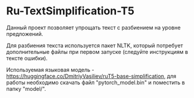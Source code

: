 # Ru-TextSimplification-T5

Данный проект позволяет упрощать текст с разбиением на уровне предложений.

Для разбиения текста используется пакет NLTK, который потребует дополнительные файлы при первом запуске (следуйте инструкциям в тексте ошибки).

Используемая языковая модель - https://huggingface.co/DmitriyVasiliev/ruT5-base-simplification, для работы необходимо скачать файл "pytorch_model.bin" и поместить в папку "model/".
